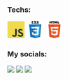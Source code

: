   <h3 align="left">Techs: </h3>
  <p align="left"> 
  <img src="https://raw.githubusercontent.com/devicons/devicon/master/icons/javascript/javascript-original.svg" alt="js" width="40" height="40"/>
  <img src="https://raw.githubusercontent.com/devicons/devicon/master/icons/css3/css3-original-wordmark.svg" alt="css" width="40" height="40"/>
  <img src="https://raw.githubusercontent.com/devicons/devicon/master/icons/html5/html5-original-wordmark.svg" alt="html" width="40" height="40"/>
  </p>

  <h3 align="left">My socials:</h3>
  <div>  
  <a href="https://www.linkedin.com/in/matteoludovino/" target="_blank"><img src="https://custom-icon-badges.demolab.com/badge/LinkedIn-0A66C2?logo=linkedin-white&logoColor=fff" target="_blank"></a> 
  <a href = "mailto:matteoludovino@gmail.com"><img src="https://img.shields.io/badge/Gmail-D14836?logo=gmail&logoColor=white" target="_blank"></a>
  <a href = "https://wa.me/5532999150227"><img src="https://img.shields.io/badge/WhatsApp-25D366?logo=whatsapp&logoColor=white" target="_blank"></a>
  
  </div>

  <br></br>
